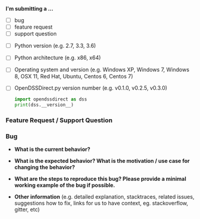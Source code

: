 **I'm submitting a ...**
- [ ] bug
- [ ] feature request
- [ ] support question

<!--Please provide the following information before submitting your issue. Thank you!-->

- [ ] Python version (e.g. 2.7, 3.3, 3.6)
- [ ] Python architecture (e.g. x86, x64)
- [ ] Operating system and version (e.g. Windows XP, Windows 7, Windows 8, OSX 11, Red Hat, Ubuntu, Centos 6, Centos 7)
- [ ] OpenDSSDirect.py version number (e.g. v0.1.0, v0.2.5, v0.3.0)

	```python
	import opendssdirect as dss
	print(dss.__version__)
	```

<!--Delete the irrelevant section-->

### Feature Request / Support Question

<!--If it is a feature request or support question, describe it in detail in this section and delete the sections below.-->

### Bug

<!--If it is a bug, answer the following questions and add information that you think is relevant. Delete the feature request / support question section-->

* **What is the current behavior?**

* **What is the expected behavior? What is the motivation / use case for changing the behavior?**

* **What are the steps to reproduce this bug? Please provide a minimal working example of the bug if possible.**

* **Other information** (e.g. detailed explanation, stacktraces, related issues, suggestions how to fix, links for us to have context, eg. stackoverflow, gitter, etc)
